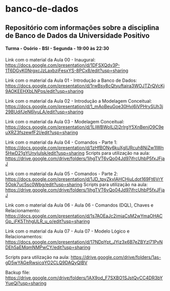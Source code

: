 # banco-de-dados

## Repositório com informações sobre a disciplina de Banco de Dados da Universidade Positivo

#### Turma - Osório - BSI - Segunda - 19:00 às 22:30

Link com o material da Aula 00 - Inaugural:
https://docs.google.com/presentation/d/1DFSXQdv3P-1T6DGyK0NrgxcJzLaxbzjFesxYS-8PCx8/edit?usp=sharing

Link com o material da Aula 01 - Introdução a Banco de Dados:
https://docs.google.com/presentation/d/1rwBsy8cQtyuftaira3WOJTZrQVcKj9AOKEEHXbLNPos/edit?usp=sharing

Link com o material da Aula 02 - Introdução a Modelagem Conceitual:
https://docs.google.com/presentation/d/1_mAoBeuGoe30Hvj6iVPHrySUh3j29BUdjfJeN6IyuLA/edit?usp=sharing

Link com o material da Aula 03 - Modelagem Conceitual:
https://docs.google.com/presentation/d/1LjWBWoILj2j2rIrgY5XnBenjO9C9euXRZ3fszewfF2I/edit?usp=sharing

Link com o material da Aula 04 - Comandos - Parte 1:
https://docs.google.com/presentation/d/1zHfBONy6kuXgIURcuh8NiZw1lWn5HwD21gYUnyIuIsk/edit?usp=sharing
Scripts para utilização na aula:
https://drive.google.com/drive/folders/1jhgTVT6vQo04Jd97ifrcUhbP5fxJFjaJ

Link com o material da Aula 05 - Comandos - Parte 2:
https://docs.google.com/presentation/d/1JD_tpyZkyIAHCHiuLdot169Ft6VrY5Opk7uc5sc0Wbg/edit?usp=sharing
Scripts para utilização na aula:
https://drive.google.com/drive/folders/1jhgTVT6vQo04Jd97ifrcUhbP5fxJFjaJ

Link com o material da Aula 06 - Aula 06 - Comandos (DQL), Chaves e Relacionamento:
https://docs.google.com/presentation/d/1s7AOEaJc2imjaCsM2wYmaOHACGp_jFK5ThhgULR_u_o/edit?usp=sharing

Link com o material da Aula 07 - Aula 07 - Modelo Lógico e Relacionamentos:
https://docs.google.com/presentation/d/17NDpYpt_JYiz3x6B7eZBYzl71PvNDEh5aEMqmNMPwCY/edit?usp=sharing

Scripts para utilização na aula:
https://drive.google.com/drive/folders/1as-gD5wYAGeRwsicqYO2CLQ9DAQyQIBV

Backup file:  https://drive.google.com/drive/folders/1AX9od_F7SXBO1SJstQvCC4DR3bYYueQj?usp=sharing 
